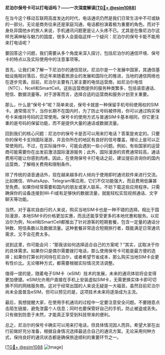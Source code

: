 **尼泊尔保号卡可以打电话吗？——一次深度解读[[TG💪+ @esim1088](https://t.me/s/esim1088)]**

在当今这个移动互联网高度发达的时代，电话通讯仍然是我们日常生活中不可或缺的一部分。无论是商务往来还是家庭沟通，电话都扮演着极为重要的角色。而对于身处异国他乡的旅人来说，手机通讯问题更是让人头疼不已。尤其是在像尼泊尔这样充满神秘与魅力的国度，很多人会面临这样一个疑问：尼泊尔的保号卡能不能用来打电话呢？

要回答这个问题，我们需要从多个角度来深入探讨，包括尼泊尔的通信环境、保号卡的特点以及实际使用中的注意事项等。

首先，让我们来了解一下尼泊尔的通信现状。尼泊尔是一个发展中国家，其通信基础设施相对落后，但近年来随着旅游业的发展和国际化的推进，当地的通信网络也在逐步完善。目前，尼泊尔主要有几家主要的电信运营商，如尼泊尔电信（NTC）、Ncell和SmartCell。这些运营商提供的服务种类繁多，包括语音通话、短信、数据流量等。对于游客而言，选择合适的运营商和服务计划至关重要。

那么，什么是“保号卡”呢？简单来说，保号卡就是一种保留手机号码使用权的SIM卡。通常情况下，当你长期不在国内时，为了防止号码被停用，你可以通过购买保号卡来维持号码的正常使用。保号卡的使用方式与普通SIM卡基本相同，但它更注重的是号码的保留功能，而不是提供大量的通话或数据流量。

回到我们的核心问题：尼泊尔的保号卡是否可以用来打电话？答案是肯定的。只要你的保号卡支持国际漫游，并且你所在的地区有良好的信号覆盖，理论上是可以正常使用的。不过，在实际操作中，可能会遇到一些小问题。例如，有些国家的运营商可能需要你在出发前激活国际漫游服务；此外，国际漫游的资费通常较高，通话费用可能让你感到肉疼。因此，在使用保号卡打电话之前，建议提前咨询你的国内运营商，了解相关费用和限制条件。

除了传统的语音通话外，现在越来越多的人倾向于使用即时通讯软件来进行交流。比如微信、WhatsApp、Telegram等应用，它们不仅功能强大，而且费用低廉甚至免费。如果你经常需要和国内的朋友或家人联系，不妨下载这些应用程序。只需确保你的设备连接到Wi-Fi或有足够快的数据流量，就能轻松实现视频通话、文字聊天等功能。

当然，对于喜欢自由行的人来说，购买当地SIM卡也是一种不错的选择。相比于国际漫游，本地SIM卡的价格更加实惠，而且还能享受更多的本地优惠和服务。以尼泊尔为例，Ncell和SmartCell都推出了针对游客的短期套餐，包含一定量的通话分钟数、短信条数以及数据流量。这种套餐非常适合短期旅行者，既能满足日常通讯需求，又不会花费太多。

说到这里，你可能会问：“那我该如何选择适合自己的方案呢？”其实，这取决于你的具体需求。如果你只是偶尔需要拨打电话，那么使用保号卡可能是最方便的选择；如果你打算长时间待在尼泊尔，或者希望节省成本，那么购买当地SIM卡会更有性价比。无论哪种方式，都需要根据实际情况灵活调整。

值得一提的是，随着电子SIM卡（eSIM）技术的发展，未来的通讯体验将会变得更加便捷。eSIM允许用户直接在手机上安装虚拟SIM卡，无需更换实体卡即可切换不同的网络服务商。这对于经常出国的人来说无疑是一大福音。虽然目前尼泊尔尚未全面普及eSIM，但可以预见的是，这项技术未来将逐渐成为主流。

最后，我想提醒大家，在使用手机通讯的过程中一定要注意安全问题。不要随意点击陌生链接，避免泄露个人信息；同时也要保管好自己的手机，防止被盗或丢失。只有做到防患于未然，才能真正享受到科技带来的便利。

总之，尼泊尔的保号卡确实可以用来打电话，但具体情况因人而异。希望大家在出行前做好充分准备，根据自身情况选择最适合自己的通讯方案。无论采用何种方式，保持良好的通讯状态都是确保旅途顺利的重要环节之一。

[[TG💪+ @esim1088](https://t.me/s/esim1088) ![Image](https://i.postimg.cc/4NQfJmqS/Snipaste-2025-05-13-00-14-12.png)]